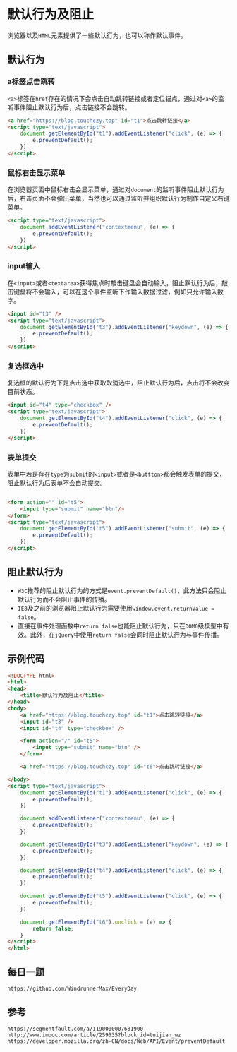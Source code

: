 # 默认行为及阻止
浏览器以及`HTML`元素提供了一些默认行为，也可以称作默认事件。

## 默认行为

### a标签点击跳转
`<a>`标签在`href`存在的情况下会点击自动跳转链接或者定位锚点，通过对`<a>`的监听事件阻止默认行为后，点击链接不会跳转。

```html
<a href="https://blog.touchczy.top" id="t1">点击跳转链接</a>
<script type="text/javascript">
    document.getElementById("t1").addEventListener("click", (e) => {
        e.preventDefault();
    })
</script>
```

### 鼠标右击显示菜单
在浏览器页面中鼠标右击会显示菜单，通过对`document`的监听事件阻止默认行为后，右击页面不会弹出菜单，当然也可以通过监听并组织默认行为制作自定义右键菜单。

```html
<script type="text/javascript">
    document.addEventListener("contextmenu", (e) => {
        e.preventDefault();
    })
</script>
```

### input输入
在`<input>`或者`<textarea>`获得焦点时敲击键盘会自动输入，阻止默认行为后，敲击键盘将不会输入，可以在这个事件监听下作输入数据过滤，例如只允许输入数字。

```html
<input id="t3" />
<script type="text/javascript">
    document.getElementById("t3").addEventListener("keydown", (e) => {
        e.preventDefault();
    })
</script>
```

### 复选框选中
复选框的默认行为下是点击选中获取取消选中，阻止默认行为后，点击将不会改变目前状态。

```html
<input id="t4" type="checkbox" />
<script type="text/javascript">
    document.getElementById("t4").addEventListener("click", (e) => {
        e.preventDefault();
    })
</script>
```

### 表单提交
表单中若是存在`type`为`submit`的`<input>`或者是`<buttton>`都会触发表单的提交，阻止默认行为后表单不会自动提交。

```html

<form action="" id="t5">
    <input type="submit" name="btn"/>
</form>
<script type="text/javascript">
    document.getElementById("t5").addEventListener("submit", (e) => {
        e.preventDefault();
    })
</script>
```

## 阻止默认行为
* `W3C`推荐的阻止默认行为的方式是`event.preventDefault()`，此方法只会阻止默认行为而不会阻止事件的传播。
* `IE8`及之前的浏览器阻止默认行为需要使用`window.event.returnValue = false`。
* 直接在事件处理函数中`return false`也能阻止默认行为，只在`DOM0`级模型中有效。此外，在`jQuery`中使用`return false`会同时阻止默认行为与事件传播。

## 示例代码

```html
<!DOCTYPE html>
<html>
<head>
    <title>默认行为及阻止</title>
</head>
<body>
    <a href="https://blog.touchczy.top" id="t1">点击跳转链接</a>
    <input id="t3" />
    <input id="t4" type="checkbox" />

    <form action="/" id="t5">
        <input type="submit" name="btn" />
    </form>

    <a href="https://blog.touchczy.top" id="t6">点击跳转链接</a>

</body>
<script type="text/javascript">
    document.getElementById("t1").addEventListener("click", (e) => {
        e.preventDefault();
    })

    document.addEventListener("contextmenu", (e) => {
        e.preventDefault();
    })

    document.getElementById("t3").addEventListener("keydown", (e) => {
        e.preventDefault();
    })

    document.getElementById("t4").addEventListener("click", (e) => {
        e.preventDefault();
    })

    document.getElementById("t5").addEventListener("click", (e) => {
        e.preventDefault();
    })

    document.getElementById("t6").onclick = (e) => {
        return false;
    }
</script>
</html>
```


## 每日一题

```
https://github.com/WindrunnerMax/EveryDay
```

## 参考

```
https://segmentfault.com/a/1190000007681900
http://www.imooc.com/article/259535?block_id=tuijian_wz
https://developer.mozilla.org/zh-CN/docs/Web/API/Event/preventDefault
```
